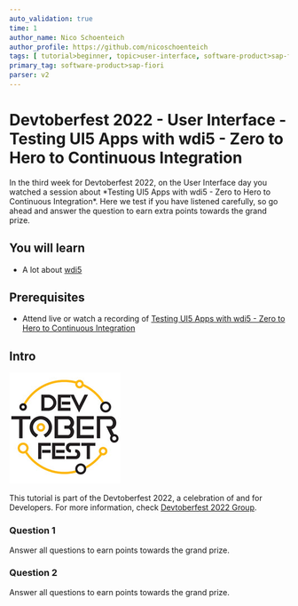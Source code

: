 ```yaml
---
auto_validation: true
time: 1
author_name: Nico Schoenteich
author_profile: https://github.com/nicoschoenteich
tags: [ tutorial>beginner, topic>user-interface, software-product>sap-fiori]
primary_tag: software-product>sap-fiori
parser: v2
---
```


# Devtoberfest 2022 - User Interface - Testing UI5 Apps with wdi5 - Zero to Hero to Continuous Integration
<!-- description -->In the third week for Devtoberfest 2022, on the User Interface day you watched a session about *Testing UI5 Apps with wdi5 - Zero to Hero to Continuous Integration*. Here we test if you have listened carefully, so go ahead and answer the question to earn extra points towards the grand prize.

## You will learn
- A lot about [wdi5](https://github.com/ui5-community/wdi5)

## Prerequisites
- Attend live or watch a recording of [Testing UI5 Apps with wdi5 - Zero to Hero to Continuous Integration](https://groups.community.sap.com/t5/devtoberfest/testing-ui5-apps-with-wdi5-zero-to-hero-to-continuous/ec-p/8833#M2)


## Intro
![Devtoberfest](Devtoberfest.jpg)

This tutorial is part of the Devtoberfest 2022, a celebration of and for Developers. For more information, check [Devtoberfest 2022 Group](https://groups.community.sap.com/t5/devtoberfest/gh-p/Devtoberfest).


### Question 1

Answer all questions to earn points towards the grand prize.

### Question 2

Answer all questions to earn points towards the grand prize.
